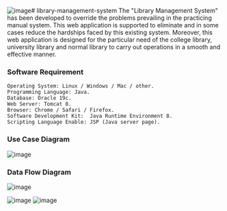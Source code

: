 ![image](https://github.com/kartikxisk/library-management-system/assets/54768757/bbb2ec6a-ce17-411f-9cc4-7b7c60e3192f)# library-management-system
The "Library Management System" has been developed to override the problems prevailing in the practicing manual system. This web application is supported to eliminate and in some cases reduce the hardships faced by this existing system. Moreover, this web application is designed for the particular need of the college library, university library and normal library to carry out operations in a smooth and effective manner.

### Software Requirement
    Operating System: Linux / Windows / Mac / other.
    Programming Language: Java.
    Database: Oracle 19c.
    Web Server: Tomcat 8.
    Browser: Chrome / Safari / Firefox.
    Software Development Kit:  Java Runtime Environment 8.
    Scripting Language Enable: JSP (Java server page).

### Use Case Diagram
![image](https://github.com/kartikxisk/library-management-system/assets/54768757/cb087c40-96d1-4b74-bf82-a389a6c7d2d5)

### Data Flow Diagram
![image](https://github.com/kartikxisk/library-management-system/assets/54768757/b3d08e2e-e2df-4502-bdd7-4fee7865ba9b)

![image](https://github.com/kartikxisk/library-management-system/assets/54768757/afd029c0-cda5-4b28-950e-4eafdc8ec775)
![image](https://github.com/kartikxisk/library-management-system/assets/54768757/7738312f-458b-4981-ab55-2d160b2cf269)
